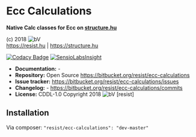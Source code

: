 # Ecc Calculations

**Native Calc classes for Ecc on [structure.hu](https://structure.hu)**

(c) 2018 ![bV](https://structure.hu/img/bV.png)  
https://resist.hu | https://structure.hu

[![Codacy Badge](https://api.codacy.com/project/badge/Grade/c7eb0b4d706e4dafbd3cbe44564c2718)](https://www.codacy.com/app/resist/ecc-calculations?utm_source=resist@bitbucket.org&amp;utm_medium=referral&amp;utm_content=resist/ecc-calculations&amp;utm_campaign=Badge_Grade)
[![SensioLabsInsight](https://insight.sensiolabs.com/projects/523e2b61-9062-44be-81ca-85b6759eca56/small.png)](https://insight.sensiolabs.com/projects/523e2b61-9062-44be-81ca-85b6759eca56)

+ **Documentation:** -
+ **Repository:** Open Source https://bitbucket.org/resist/ecc-calculations
+ **Issue tracker:** https://bitbucket.org/resist/ecc-calculations/issues
+ **Changelog:** - https://bitbucket.org/resist/ecc-calculations/commits
+ **License:** CDDL-1.0 Copyright 2018 ![bV](https://structure.hu/img/bV.png) [resist]

## Installation

Via composer: `"resist/ecc-calculations": "dev-master"`
